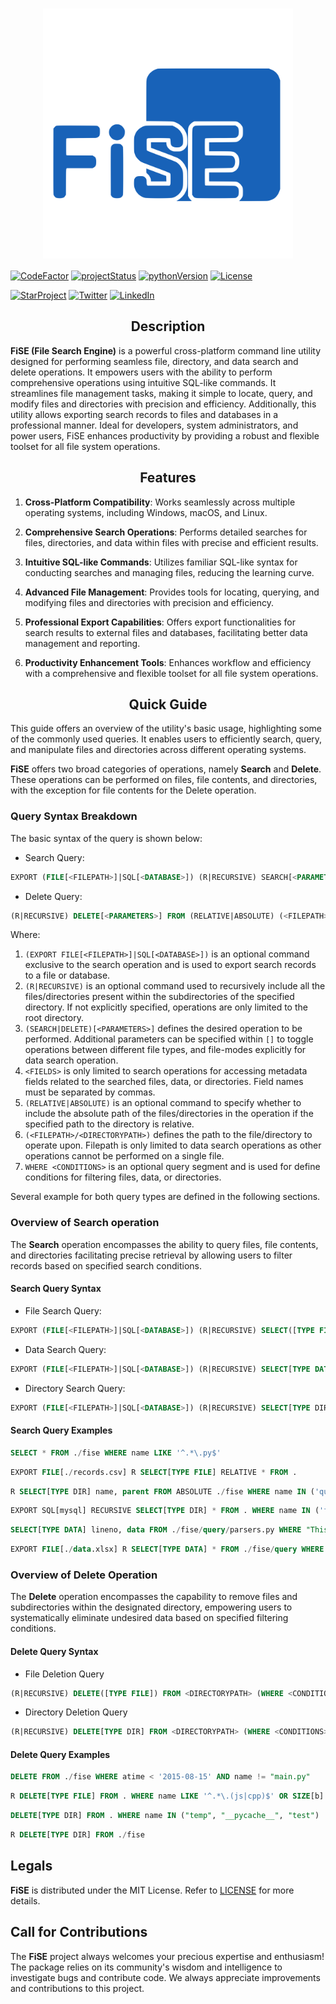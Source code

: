 <h1 align=center>
<img src="assets/fise.svg" width=400 align=center>
</h1>

<a href="https://www.codefactor.io/repository/github/rahul4732saini/fise"><img src="https://www.codefactor.io/repository/github/rahul4732saini/fise/badge" alt="CodeFactor"></a>
<a href="https://www.github.com/rahul4732saini/fise"><img src="https://img.shields.io/badge/status-beta-yellow?maxAge=60" alt="projectStatus"></a>
<a href="https://www.github.com/rahul4732saini/fise"><img src="https://img.shields.io/badge/python-3.10+-blue?label=Python&maxAge=60" alt="pythonVersion"></a>
<a href="https://github.com/rahul4732saini/fise/blob/main/LICENSE"><img src="https://img.shields.io/badge/License-MIT-green?maxAge=60" alt="License"></a>

<a href="https://www.github.com/rahul4732saini/fise"><img src="https://img.shields.io/github/stars/rahul4732saini/fise.svg?style=social&label=Star&maxAge=60" alt="StarProject"></a>
<a href="https://www.twitter.com/rahulsaini4732"><img src="https://img.shields.io/twitter/follow/rahulsaini4732?style=social&label=Follow&maxAge=60" alt="Twitter"></a>
<a href="https://www.linkedin.com/in/rahul-saini-9191a5286/)"><img src="https://img.shields.io/badge/LinkedIn-Connect-blue?style=social&logo=linkedin&maxAge=60" alt="LinkedIn"></a>

<h2 align=center>Description</h2>

**FiSE (File Search Engine)** is a powerful cross-platform command line utility designed for performing seamless file, directory, and data search and delete operations. It empowers users with the ability to perform comprehensive operations using intuitive SQL-like commands. It streamlines file management tasks, making it simple to locate, query, and modify files and directories with precision and efficiency. Additionally, this utility allows exporting search records to files and databases in a professional manner. Ideal for developers, system administrators, and power users, FiSE enhances productivity by providing a robust and flexible toolset for all file system operations.

<h2 align=center>Features</h2>

1. **Cross-Platform Compatibility**: Works seamlessly across multiple operating systems, including Windows, macOS, and Linux.

2. **Comprehensive Search Operations**: Performs detailed searches for files, directories, and data within files with precise and efficient results.

3. **Intuitive SQL-like Commands**: Utilizes familiar SQL-like syntax for conducting searches and managing files, reducing the learning curve.

4. **Advanced File Management**: Provides tools for locating, querying, and modifying files and directories with precision and efficiency.

5. **Professional Export Capabilities**: Offers export functionalities for search results to external files and databases, facilitating better data management and reporting.

6. **Productivity Enhancement Tools**: Enhances workflow and efficiency with a comprehensive and flexible toolset for all file system operations.

<h2 align=center>Quick Guide</h2>

This guide offers an overview of the utility's basic usage, highlighting some of the commonly used queries. It enables users to efficiently search, query, and manipulate files and directories across different operating systems.

**FiSE** offers two broad categories of operations, namely **Search** and **Delete**. These operations can be performed on files, file contents, and directories, with the exception for file contents for the Delete operation.

### Query Syntax Breakdown

The basic syntax of the query is shown below:

- Search Query:

```SQL
EXPORT (FILE[<FILEPATH>]|SQL[<DATABASE>]) (R|RECURSIVE) SEARCH[<PARAMETERS>] <FIELDS> FROM (RELATIVE|ABSOLUTE) <DIRECTORYPATH> (WHERE <CONDITIONS>)
```

- Delete Query:

```SQL
(R|RECURSIVE) DELETE[<PARAMETERS>] FROM (RELATIVE|ABSOLUTE) (<FILEPATH>|<DIRECTORYPATH>) (WHERE <CONDITIONS>)
```

Where:

1. `(EXPORT FILE[<FILEPATH>]|SQL[<DATABASE>])` is an optional command exclusive to the search operation and is used to export search records to a file or database.
2. `(R|RECURSIVE)` is an optional command used to recursively include all the files/directories present within the subdirectories of the specified directory. If not explicitly specified, operations are only limited to the root directory.
3. `(SEARCH|DELETE)[<PARAMETERS>]` defines the desired operation to be performed. Additional parameters can be specified within `[]` to toggle operations between different file types, and file-modes explicitly for data search operation.
4. `<FIELDS>` is only limited to search operations for accessing metadata fields related to the searched files, data, or directories. Field names must be separated by commas.
5. `(RELATIVE|ABSOLUTE)` is an optional command to specify whether to include the absolute path of the files/directories in the operation if the specified path to the directory is relative.
6. `(<FILEPATH>/<DIRECTORYPATH>)` defines the path to the file/directory to operate upon. Filepath is only limited to data search operations as other operations cannot be performed on a single file.
7. `WHERE <CONDITIONS>` is an optional query segment and is used for define conditions for filtering files, data, or directories.

Several example for both query types are defined in the following sections.

### Overview of Search operation

The **Search** operation encompasses the ability to query files, file contents, and directories facilitating precise retrieval by allowing users to filter records based on specified search conditions.

#### Search Query Syntax

- File Search Query:

```SQL
EXPORT (FILE[<FILEPATH>]|SQL[<DATABASE>]) (R|RECURSIVE) SELECT([TYPE FILE]) <FIELDS> FROM (RELATIVE|ABSOLUTE) <DIRECTORYPATH> (WHERE <CONDITIONS>)
```

- Data Search Query:

```SQL
EXPORT (FILE[<FILEPATH>]|SQL[<DATABASE>]) (R|RECURSIVE) SELECT[TYPE DATA(, MODE (TEXT|BYTES))] <FIELDS> FROM (RELATIVE|ABSOLUTE) (<FILEPATH>|<DIRECTORYPATH>) (WHERE <CONDITIONS>)
```

- Directory Search Query:

```SQL
EXPORT (FILE[<FILEPATH>]|SQL[<DATABASE>]) (R|RECURSIVE) SELECT[TYPE DIR] <FIELDS> FROM (RELATIVE|ABSOLUTE) <DIRECTORYPATH> (WHERE <CONDITIONS>)
```

#### Search Query Examples

```SQL
SELECT * FROM ./fise WHERE name LIKE '^.*\.py$'
```

```SQL
EXPORT FILE[./records.csv] R SELECT[TYPE FILE] RELATIVE * FROM .
```

```SQL
R SELECT[TYPE DIR] name, parent FROM ABSOLUTE ./fise WHERE name IN ('query', 'common')
```

```SQL
EXPORT SQL[mysql] RECURSIVE SELECT[TYPE DIR] * FROM . WHERE name IN ('fise', 'tests', '.github') AND parent LIKE '^.*fise$'
```

```SQL
SELECT[TYPE DATA] lineno, data FROM ./fise/query/parsers.py WHERE "This" IN data AND lineno BETWEEN (30, 210)
```

```SQL
EXPORT FILE[./data.xlsx] R SELECT[TYPE DATA] * FROM ./fise/query WHERE name IN ('parsers.py', 'operators.py') AND data LIKE '^.*get_files.*$'
```

### Overview of Delete Operation

The **Delete** operation encompasses the capability to remove files and subdirectories within the designated directory, empowering users to systematically eliminate undesired data based on specified filtering conditions.

#### Delete Query Syntax

- File Deletion Query

```SQL
(R|RECURSIVE) DELETE([TYPE FILE]) FROM <DIRECTORYPATH> (WHERE <CONDITIONS>)
```

- Directory Deletion Query

```SQL
(R|RECURSIVE) DELETE[TYPE DIR] FROM <DIRECTORYPATH> (WHERE <CONDITIONS>)
```

#### Delete Query Examples

```SQL
DELETE FROM ./fise WHERE atime < '2015-08-15' AND name != "main.py"
```

```SQL
R DELETE[TYPE FILE] FROM . WHERE name LIKE '^.*\.(js|cpp)$' OR SIZE[b] = 0
```

```SQL
DELETE[TYPE DIR] FROM . WHERE name IN ("temp", "__pycache__", "test")
```

```SQL
R DELETE[TYPE DIR] FROM ./fise
```

## Legals

**FiSE** is distributed under the MIT License. Refer to [LICENSE](./LICENSE) for more details.

## Call for Contributions

The **FiSE** project always welcomes your precious expertise and enthusiasm!
The package relies on its community's wisdom and intelligence to investigate bugs and contribute code. We always appreciate improvements and contributions to this project.
